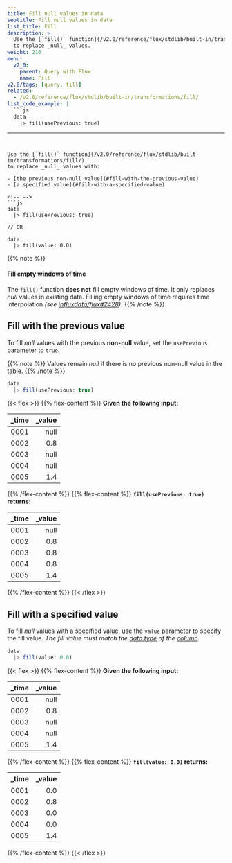 ```yaml
---
title: Fill null values in data
seotitle: Fill null values in data
list_title: Fill
description: >
  Use the [`fill()` function](/v2.0/reference/flux/stdlib/built-in/transformations/fill/)
  to replace _null_ values.
weight: 210
menu:
  v2_0:
    parent: Query with Flux
    name: Fill
v2.0/tags: [query, fill]
related:
  - /v2.0/reference/flux/stdlib/built-in/transformations/fill/
list_code_example: |
  ```js
  data
    |> fill(usePrevious: true)
  ```
---
```


Use the [`fill()` function](/v2.0/reference/flux/stdlib/built-in/transformations/fill/)
to replace _null_ values with:

- [the previous non-null value](#fill-with-the-previous-value)
- [a specified value](#fill-with-a-specified-value)

<!-- -->
```js
data
  |> fill(usePrevious: true)

// OR

data
  |> fill(value: 0.0)
```

{{% note %}}
#### Fill empty windows of time
The `fill()` function **does not** fill empty windows of time.
It only replaces _null_ values in existing data.
Filling empty windows of time requires time interpolation
_(see [influxdata/flux#2428](https://github.com/influxdata/flux/issues/2428))_.
{{% /note %}}

## Fill with the previous value
To fill _null_ values with the previous **non-null** value, set the `usePrevious` parameter to `true`.

{{% note %}}
Values remain _null_ if there is no previous non-null value in the table.
{{% /note %}}

```js
data
  |> fill(usePrevious: true)
```

{{< flex >}}
{{% flex-content %}}
**Given the following input:**

| _time | _value |
|:----- | ------:|
| 0001  | null   |
| 0002  | 0.8    |
| 0003  | null   |
| 0004  | null   |
| 0005  | 1.4    |
{{% /flex-content %}}
{{% flex-content %}}
**`fill(usePrevious: true)` returns:**

| _time | _value |
|:----- | ------:|
| 0001  | null   |
| 0002  | 0.8    |
| 0003  | 0.8    |
| 0004  | 0.8    |
| 0005  | 1.4    |
{{% /flex-content %}}
{{< /flex >}}

## Fill with a specified value
To fill _null_ values with a specified value, use the `value` parameter to specify the fill value.
_The fill value must match the [data type](/v2.0/reference/flux/language/types/#basic-types)
of the [column](/v2.0/reference/flux/stdlib/built-in/transformations/fill/#column)._

```js
data
  |> fill(value: 0.0)
```

{{< flex >}}
{{% flex-content %}}
**Given the following input:**

| _time | _value |
|:----- | ------:|
| 0001  | null   |
| 0002  | 0.8    |
| 0003  | null   |
| 0004  | null   |
| 0005  | 1.4    |
{{% /flex-content %}}
{{% flex-content %}}
**`fill(value: 0.0)` returns:**

| _time | _value |
|:----- | ------:|
| 0001  | 0.0    |
| 0002  | 0.8    |
| 0003  | 0.0    |
| 0004  | 0.0    |
| 0005  | 1.4    |
{{% /flex-content %}}
{{< /flex >}}

